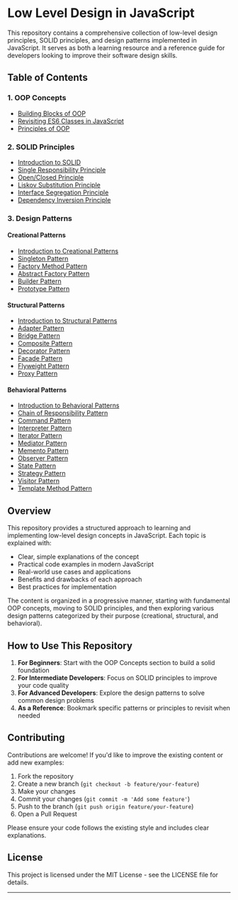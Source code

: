# Low Level Design in JavaScript

This repository contains a comprehensive collection of low-level design principles, SOLID principles, and design patterns implemented in JavaScript. It serves as both a learning resource and a reference guide for developers looking to improve their software design skills.

## Table of Contents

### 1. OOP Concepts

- [Building Blocks of OOP](01.%20OOP%20Concepts/01.%20Building%20Blocks%20of%20OOP.md)
- [Revisiting ES6 Classes in JavaScript](01.%20OOP%20Concepts/02.%20Revisiting%20ES6%20Classes%20in%20JavaScript.md)
- [Principles of OOP](01.%20OOP%20Concepts/03.%20Principles%20of%20OOP.md)

### 2. SOLID Principles

- [Introduction to SOLID](02.%20SOLID%20Principles/00.%20Intro.md)
- [Single Responsibility Principle](02.%20SOLID%20Principles/01.%20Single%20Responsibility%20Principle.md)
- [Open/Closed Principle](02.%20SOLID%20Principles/02.%20Open-Closed%20Principle.md)
- [Liskov Substitution Principle](02.%20SOLID%20Principles/03.%20Liskov%20Substitution%20Principle.md)
- [Interface Segregation Principle](02.%20SOLID%20Principles/04.%20Interface%20Segregation%20Principle.md)
- [Dependency Inversion Principle](02.%20SOLID%20Principles/05.%20Dependency%20Inversion%20Principle.md)

### 3. Design Patterns

#### Creational Patterns

- [Introduction to Creational Patterns](03.%20Design%20Pattern/Creational%20Patterns/00.%20Intro.md)
- [Singleton Pattern](03.%20Design%20Pattern/Creational%20Patterns/01.%20Singleton%20Pattern.md)
- [Factory Method Pattern](03.%20Design%20Pattern/Creational%20Patterns/02.%20Factory%20Method%20Pattern.md)
- [Abstract Factory Pattern](03.%20Design%20Pattern/Creational%20Patterns/03.%20Abstract%20Factory%20Pattern.md)
- [Builder Pattern](03.%20Design%20Pattern/Creational%20Patterns/04.%20Builder%20Pattern.md)
- [Prototype Pattern](03.%20Design%20Pattern/Creational%20Patterns/05.%20Prototype%20Pattern.md)

#### Structural Patterns

- [Introduction to Structural Patterns](03.%20Design%20Pattern/Structural%20Patterns/00.%20Intro.md)
- [Adapter Pattern](03.%20Design%20Pattern/Structural%20Patterns/01.%20Adapter%20Pattern.md)
- [Bridge Pattern](03.%20Design%20Pattern/Structural%20Patterns/02.%20Bridge%20Pattern.md)
- [Composite Pattern](03.%20Design%20Pattern/Structural%20Patterns/03.%20Composite%20Pattern.md)
- [Decorator Pattern](03.%20Design%20Pattern/Structural%20Patterns/04.%20Decorator%20Pattern.md)
- [Facade Pattern](03.%20Design%20Pattern/Structural%20Patterns/05.%20Facade%20Pattern.md)
- [Flyweight Pattern](03.%20Design%20Pattern/Structural%20Patterns/06.%20Flyweight%20Pattern.md)
- [Proxy Pattern](03.%20Design%20Pattern/Structural%20Patterns/07.%20Proxy%20Pattern.md)

#### Behavioral Patterns

- [Introduction to Behavioral Patterns](03.%20Design%20Pattern/Behavioral%20Patterns/00.%20Intro.md)
- [Chain of Responsibility Pattern](03.%20Design%20Pattern/Behavioral%20Patterns/01.%20Chain%20of%20Responsibility%20Pattern.md)
- [Command Pattern](03.%20Design%20Pattern/Behavioral%20Patterns/02.%20Command%20Pattern.md)
- [Interpreter Pattern](03.%20Design%20Pattern/Behavioral%20Patterns/03.%20Interpreter%20Pattern.md)
- [Iterator Pattern](03.%20Design%20Pattern/Behavioral%20Patterns/04.%20Iterator%20Pattern.md)
- [Mediator Pattern](03.%20Design%20Pattern/Behavioral%20Patterns/05.%20Mediator%20Pattern.md)
- [Memento Pattern](03.%20Design%20Pattern/Behavioral%20Patterns/06.%20Memento%20Pattern.md)
- [Observer Pattern](03.%20Design%20Pattern/Behavioral%20Patterns/07.%20Observer%20Pattern.md)
- [State Pattern](03.%20Design%20Pattern/Behavioral%20Patterns/08.%20State%20Pattern.md)
- [Strategy Pattern](03.%20Design%20Pattern/Behavioral%20Patterns/09.%20Strategy%20Pattern.md)
- [Visitor Pattern](03.%20Design%20Pattern/Behavioral%20Patterns/10.%20Visitor%20Pattern.md)
- [Template Method Pattern](03.%20Design%20Pattern/Behavioral%20Patterns/11.%20Template%20Method%20Pattern.md)

## Overview

This repository provides a structured approach to learning and implementing low-level design concepts in JavaScript. Each topic is explained with:

- Clear, simple explanations of the concept
- Practical code examples in modern JavaScript
- Real-world use cases and applications
- Benefits and drawbacks of each approach
- Best practices for implementation

The content is organized in a progressive manner, starting with fundamental OOP concepts, moving to SOLID principles, and then exploring various design patterns categorized by their purpose (creational, structural, and behavioral).

## How to Use This Repository

1. **For Beginners**: Start with the OOP Concepts section to build a solid foundation
2. **For Intermediate Developers**: Focus on SOLID principles to improve your code quality
3. **For Advanced Developers**: Explore the design patterns to solve common design problems
4. **As a Reference**: Bookmark specific patterns or principles to revisit when needed

## Contributing

Contributions are welcome! If you'd like to improve the existing content or add new examples:

1. Fork the repository
2. Create a new branch (`git checkout -b feature/your-feature`)
3. Make your changes
4. Commit your changes (`git commit -m 'Add some feature'`)
5. Push to the branch (`git push origin feature/your-feature`)
6. Open a Pull Request

Please ensure your code follows the existing style and includes clear explanations.

## License

This project is licensed under the MIT License - see the LICENSE file for details.

---
